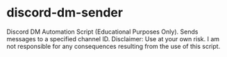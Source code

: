 # discord-dm-sender
Discord DM Automation Script (Educational Purposes Only). Sends messages to a specified channel ID. Disclaimer: Use at your own risk. I am not responsible for any consequences resulting from the use of this script.
